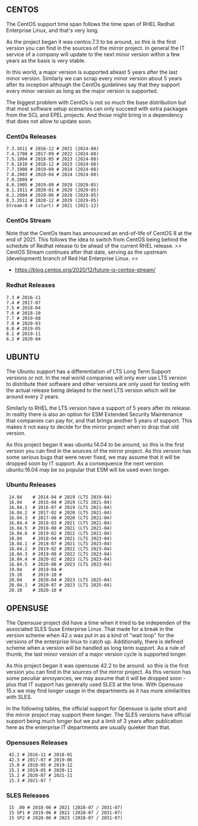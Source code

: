 ## CENTOS

The CentOS support time span follows the time span of RHEL Redhat Enterprise Linux, 
and that's very long.

As the project began it was centos:7.3 to be around, so this is the first version you 
can find in the sources of the mirror project. In general the IT service of a company
will update to the next minor version within a few years as the basis is very stable.

In this world, a major version is supported atleast 5 years after the last minor
version. Similarly we can scrap every minor version about 5 years after its inception
although the CentOs guidelines say that they support every minor version as long as
the major version is supported.

The biggest problem with CentOs is not so much the base distribution but that most
software setup scenarios can only succeed with extra packages from the SCL and EPEL
projects. And those might bring in a dependency that does not allow to update soon.

### CentOs Releases

    7.3.1611 # 2016-12 # 2021 (2024-08)
    7.4.1708 # 2017-09 # 2022 (2024-08)
    7.5.1804 # 2018-05 # 2023 (2024-08)
    7.6.1810 # 2018-12 # 2023 (2024-08)
    7.7.1908 # 2019-09 # 2024 (2024-08)
    7.8.2003 # 2020-04 # 2024 (2024-08)
    7.9.2009 #
    8.0.1905 # 2019-09 # 2029 (2029-05)
    8.1.1911 # 2020-01 # 2029 (2029-05)
    8.2.2004 # 2020-06 # 2029 (2029-05)
    8.3.2011 # 2020-12 # 2029 (2029-05)
    Stream-8 # (start) # 2021 (2021-12)

### CentOs Stream

Note that the CentOs team has announced an end-of-life of CentOS 8 at the end of 2021.
This follows the idea to switch from CentOS being behind the schedule of Redhat release
to be ahead of the current RHEL release. >> CentOS Stream continues after that date, 
serving as the upstream (development) branch of Red Hat Enterprise Linux. <<

 * https://blog.centos.org/2020/12/future-is-centos-stream/

### Redhat Releases

    7.3 # 2016-11 
    7.4 # 2017-07 
    7.5 # 2018-04 
    7.6 # 2018-10 
    7.7 # 2019-08 
    7.8 # 2020-03 
    8.0 # 2019-05 
    8.1 # 2019-11 
    8.2 # 2020-04

## UBUNTU

The Ubuntu support has a differentiation of LTS Long Term Support versions or not.
In the real world companies will only ever use LTS version to distribute their
software and other versions are only used for testing with the actual release
being delayed to the next LTS version which will be around every 2 years.

Similarly to RHEL the LTS version have a support of 5 years after its release.
In reality there is also an option for ESM Extended Security Maintenance that
companies can pay for, and that brings another 5 years of support. This makes
it not easy to decide for the mirror project when to drop that old version.

As this project began it was ubuntu:14.04 to be around, so this is the first
version you can find in the sources of the mirror project. As this version has
some serious bugs that were never fixed, we may assume that it will be dropped
soon by IT support. As a consequence the next version ubuntu:16.04 may be so
popular that ESM will be used even longer.

### Ubuntu Releases

     14.04    # 2014-04 # 2019 (LTS 2019-04)
     16.04    # 2016-04 # 2019 (LTS 2021-04)
     16.04.1  # 2016-07 # 2019 (LTS 2021-04)
     16.04.2  # 2017-02 # 2020 (LTS 2021-04)
     16.04.3  # 2017-08 # 2020 (LTS 2021-04)
     16.04.4  # 2018-03 # 2021 (LTS 2021-04)
     16.04.5  # 2018-08 # 2021 (LTS 2021-04)
     16.04.6  # 2019-02 # 2022 (LTS 2021-04)
     18.04    # 2018-04 # 2021 (LTS 2023-04)
     18.04.1  # 2018-07 # 2021 (LTS 2023-04)
     18.04.2  # 2019-02 # 2022 (LTS 2023-04)
     18.04.3  # 2019-08 # 2022 (LTS 2023-04)
     18.04.4  # 2020-02 # 2023 (LTS 2023-04)
     18.04.5  # 2020-08 # 2023 (LTS 2023-04)
     19.04    # 2019-04 #
     19.10    # 2019-10 #
     20.04    # 2020-04 # 2023 (LTS 2025-04)
     20.04.1  # 2020-07 # 2023 (LTS 2025-04)
     20.10    # 2020-10 #

###

## OPENSUSE

The Opensuse project did have a time when it tried to be independen of the
associated SLES Suse Enterpirse Linux. That made for a break in the version
scheme when 42.x was put in as a kind of "wait loop" for the versions of the
enterprise linux to catch up. Additionally, there is defined scheme when a
version will be handled as long term support. As a rule of thumb, the last
minor version of a major version cycle is supported longer.

As this project began it was opensuse 42.2 to be around. so this is the first
version you can find in the sources of the mirror project. As this version has
some peculiar annoyances, we may assume that it will be dropped soon - plus that
IT support has generally used SLES at the time. With Opensuse 15.x we may find
longer usage in the departments as it has more similarities with SLES.

In the following tables, the official support for Opensuse is quite short and
the mirror project may support them longer. The SLES versions have official
support being much longer but we put a limit of 3 years after publication here
as the enterprise IT departments are usually quieker than that.

### Opensuses Releases

     42.2 # 2016-11 # 2018-01
     42.3 # 2017-07 # 2019-06
     15.0 # 2018-05 # 2019-12
     15.1 # 2019-05 # 2020-11
     15.2 # 2020-07 # 2021-11
     15.3 # 2021-07 ?

### SLES Releases

     15 .00 # 2018-06 # 2021 (2028-07 / 2031-07)
     15 SP1 # 2019-06 # 2022 (2028-07 / 2031-07)
     15 SP2 # 2020-06 # 2023 (2028-07 / 2031-07)







